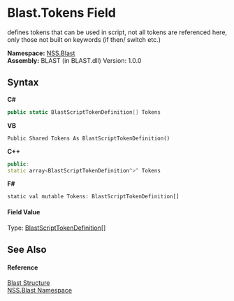 # Blast.Tokens Field
 

defines tokens that can be used in script, not all tokens are referenced here, only those not built on keywords (if then/ switch etc.)

**Namespace:**&nbsp;<a href="88b55311-4a89-0894-e27a-e157e443c7f7.md">NSS.Blast</a><br />**Assembly:**&nbsp;BLAST (in BLAST.dll) Version: 1.0.0

## Syntax

**C#**<br />
``` C#
public static BlastScriptTokenDefinition[] Tokens
```

**VB**<br />
``` VB
Public Shared Tokens As BlastScriptTokenDefinition()
```

**C++**<br />
``` C++
public:
static array<BlastScriptTokenDefinition^>^ Tokens
```

**F#**<br />
``` F#
static val mutable Tokens: BlastScriptTokenDefinition[]
```


#### Field Value
Type: <a href="c46091ba-5aab-4b9f-04fa-20713e7aaf85.md">BlastScriptTokenDefinition</a>[]

## See Also


#### Reference
<a href="efe93ce5-baaf-ed42-b038-35b4ff074233.md">Blast Structure</a><br /><a href="88b55311-4a89-0894-e27a-e157e443c7f7.md">NSS.Blast Namespace</a><br />